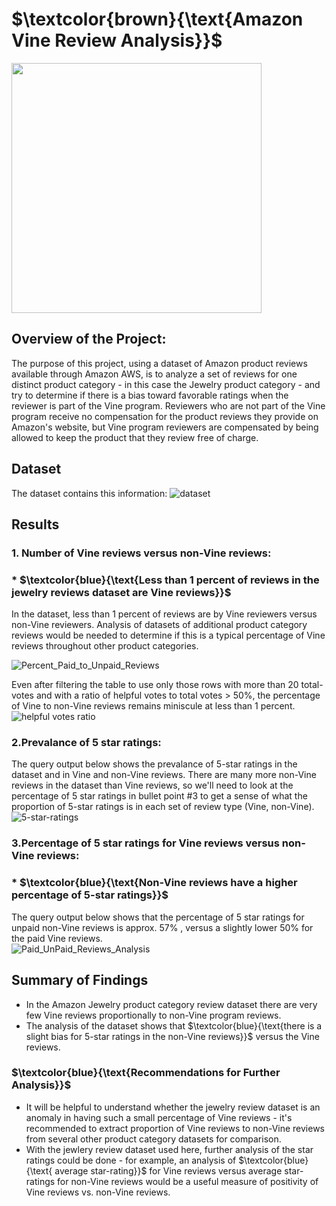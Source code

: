 
# $\textcolor{brown}{\text{Amazon Vine Review Analysis}}$  
<img src="https://user-images.githubusercontent.com/107505166/193470149-07a213e4-298d-4a2a-a235-127d78963a3d.PNG" width="400" height="400"> 

## Overview of the Project:
The purpose of this project, using a dataset of Amazon product reviews available through Amazon AWS, is to analyze a set of reviews for one distinct product category - in this case the Jewelry product category - and try to determine if there is a bias toward favorable ratings when the reviewer is part of the Vine program.  Reviewers who are not part of the Vine program receive no compensation for the product reviews they provide on Amazon's website, but Vine program reviewers are compensated by being allowed to keep the product that they review free of charge.  

## Dataset 
The dataset contains this information:
![dataset](https://user-images.githubusercontent.com/107505166/193470925-d9e45131-e929-4c4e-9d14-57c0e4587df7.PNG)

## Results  
<b>   </b>  
### 1. Number of Vine reviews versus non-Vine reviews:</b>   
###  *    $\textcolor{blue}{\text{Less than 1 percent of reviews in the jewelry reviews dataset are Vine reviews}}$  

In the dataset, less than 1 percent of reviews are by Vine reviewers versus non-Vine reviewers.  Analysis of datasets of additional product category reviews would be needed to determine if this is a typical percentage of Vine reviews throughout other product categories.

![Percent_Paid_to_Unpaid_Reviews](https://user-images.githubusercontent.com/107505166/193471022-d85b7bfd-e554-4e09-b950-2b375923287b.PNG)
<b>   </b>  

Even after filtering the table to use only those rows with more than 20 total-votes and with a ratio of helpful votes to total votes > 50%, the percentage of Vine to non-Vine reviews remains miniscule at less than 1 percent.
![helpful votes ratio](https://user-images.githubusercontent.com/107505166/193471783-7fec6a63-0cfd-495f-a2e6-aece0ebbecc5.PNG)
<b>   </b>  



### 2.Prevalance of 5 star ratings: 
The query output below shows the prevalance of 5-star ratings in the dataset and in Vine and non-Vine reviews.   There are many more non-Vine reviews in the dataset than Vine reviews, so we'll need to look at the percentage of 5 star ratings in bullet point #3 to get a sense of what the proportion of 5-star ratings is in each set of review type (Vine, non-Vine).
<b>   </b> 
![5-star-ratings](https://user-images.githubusercontent.com/107505166/193473202-d9f2cd41-f5c9-4243-8734-927d44a8456e.PNG)


### 3.Percentage of 5 star ratings for Vine reviews versus non-Vine reviews: 
###   *   $\textcolor{blue}{\text{Non-Vine reviews have a higher percentage of 5-star ratings}}$  
The query output below shows that the percentage of 5 star ratings for unpaid non-Vine reviews is approx. 57% , versus a slightly lower 50% for the paid Vine reviews.
<b>   </b>  
![Paid_UnPaid_Reviews_Analysis](https://user-images.githubusercontent.com/107505166/193471956-f9c143ba-375d-43ba-9268-721d924e779b.PNG)

## Summary of Findings 

* In the Amazon Jewelry product category review dataset there are very few Vine reviews proportionally to non-Vine program reviews.
* The analysis of the dataset shows that $\textcolor{blue}{\text{there is a slight bias for 5-star ratings in the non-Vine reviews}}$   versus the Vine reviews.


### $\textcolor{blue}{\text{Recommendations for Further Analysis}}$  
 * It will be helpful to understand whether the jewelry review dataset is an anomaly in having such a small percentage of Vine reviews - it's recommended to extract proportion of Vine reviews to non-Vine reviews from several other product category datasets for comparison.
 * With the jewlery review dataset used here, further analysis of the star ratings could be done - for example, an analysis of   $\textcolor{blue}{\text{ average star-rating}}$ for Vine reviews versus average star-ratings for non-Vine reviews would be a useful measure of positivity of Vine reviews vs. non-Vine reviews.
 
